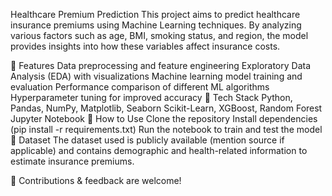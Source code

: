 Healthcare Premium Prediction
This project aims to predict healthcare insurance premiums using Machine Learning techniques. By analyzing various factors such as age, BMI, smoking status, and region, the model provides insights into how these variables affect insurance costs.

🔹 Features
Data preprocessing and feature engineering
Exploratory Data Analysis (EDA) with visualizations
Machine learning model training and evaluation
Performance comparison of different ML algorithms
Hyperparameter tuning for improved accuracy
🔹 Tech Stack
Python, Pandas, NumPy, Matplotlib, Seaborn
Scikit-Learn, XGBoost, Random Forest
Jupyter Notebook
🔹 How to Use
Clone the repository
Install dependencies (pip install -r requirements.txt)
Run the notebook to train and test the model
🔹 Dataset
The dataset used is publicly available (mention source if applicable) and contains demographic and health-related information to estimate insurance premiums.

🚀 Contributions & feedback are welcome!
